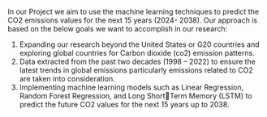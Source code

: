 In our Project we aim to use the machine learning techniques to predict the CO2 emissions values for the next 15
years (2024- 2038). Our approach is based on the below goals
we want to accomplish in our research:
  1. Expanding our research beyond the United States or G20 countries and exploring global countries for Carbon dioxide (co2) emission patterns.
  2. Data extracted from the past two decades (1998 – 2022) to ensure the latest trends in global emissions particularly emissions related to CO2 are taken into consideration.
  3. Implementing machine learning models such as Linear Regression, Random Forest Regression, and Long ShortTerm Memory (LSTM) to predict the future CO2 values for the next 15 years up to 2038.
